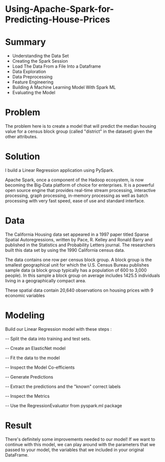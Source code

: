 # Using-Apache-Spark-for-Predicting-House-Prices


# Summary

- Understanding the Data Set
- Creating the Spark Session
- Load The Data From a File Into a Dataframe
- Data Exploration
- Data Preprocessing
- Feature Engineering
- Building A Machine Learning Model With Spark ML
- Evaluating the Model




# Problem

The problem here is to create a model that will predict the median housing value for a census block group (called "district" in the dataset) given the other attributes.



# Solution

I build a Linear Regression application using PySpark.

Apache Spark, once a component of the Hadoop ecosystem, is now becoming the Big-Data platform of choice for enterprises. 
It is a powerful open source engine that provides real-time stream processing, interactive processing, graph processing, 
in-memory processing as well as batch processing with very fast speed, ease of use and standard interface.




# Data

The California Housing data set appeared in a 1997 paper titled Sparse Spatial Autoregressions, written by Pace, R. Kelley and Ronald Barry and published in the Statistics and Probability Letters journal. 
The researchers built this data set by using the 1990 California census data.

The data contains one row per census block group. A block group is the smallest geographical unit for which the U.S. Census Bureau publishes sample data (a block group typically has a population of 600 to 3,000 people). 
In this sample a block group on average includes 1425.5 individuals living in a geographically compact area.

These spatial data contain 20,640 observations on housing prices with 9 economic variables




# Modeling

Build our Linear Regression model with these steps :

-- Split the data into training and test sets.

-- Create an ElasticNet model

-- Fit the data to the model

-- Inspect the Model Co-efficients

-- Generate Predictions

-- Extract the predictions and the "known" correct labels

-- Inspect the Metrics

-- Use the RegressionEvaluator from pyspark.ml package





# Result

There's definitely some improvements needed to our model! 
If we want to continue with this model, we can play around with the parameters that we passed to your model, the variables that we included in your original DataFrame.

